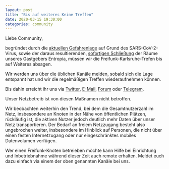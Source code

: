 ```yaml
---
layout: post
title: "Bis auf weiteres Keine Treffen"
date: 2020-03-15 19:30:00
categories: community
---
```


Liebe Community,

begründet durch die [aktuellen Gefahrenlage](https://corona.karlsruhe.de/aktuell/allgemeinverfuegung-der-stadt-karlsruhe) auf Grund des SARS-CoV-2-Virus, sowie der daraus resultierenden, [sofortigen Schließung](https://entropia.de/Hauptseite) der Räume unseres Gastgebers Entropia, müssen wir die Freifunk-Karlsruhe-Trefen bis auf Weiteres absagen.

Wir werden uns über die üblichen Kanäle melden, sobald sich die Lage entspannt hat und wir die regelmäßigen Treffen wiederaufnehmen können.

Bis dahin erreicht ihr uns via [Twitter](https://twitter.com/FFKarlsruhe), [E-Mail](mailto://info@karlsruhe.freifunk.net), [Forum](https://forum.ortenau.freifunk.net/) oder [Telegram](https://t.me/ffka_bot).

Unser Netzbetreib ist von diesen Maßnamen nicht betroffen.

Wir beobachten weiterhin den Trend, bei dem die Gesamtnutzerzahl im Netz, insbesondere an Knoten in der Nähe von öffentlichen Plätzen, rückläufig ist, die aktiven Nutzer jedoch deutlich mehr Daten über unser Netz transportieren.
Der Bedarf an freiem Netzzugang besteht also ungebrochen weiter, insbesondere im Hinblick auf Personen, die nicht über einen festen Internetzugang oder nur eingeschränktes mobiles Datenvolumen verfügen.

Wer einen Freifunk-Knoten betreieben möchte kann Hilfe bei Einrichtung und Inbetriebnahme während dieser Zeit auch remote erhalten. Meldet euch dazu einfach via einem der oben genannten Kanäle bei uns.

